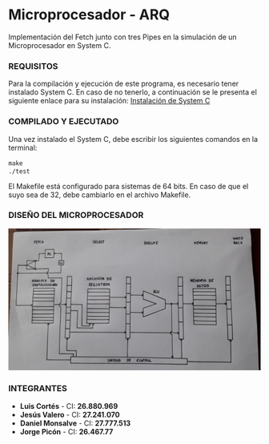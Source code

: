 # **Microprocesador - ARQ**
Implementación del Fetch junto con tres Pipes en la simulación de un Microprocesador en System C.

### **REQUISITOS**
Para la compilación y ejecución de este programa, es necesario tener instalado System C. En caso de no tenerlo, a continuación se le presenta el siguiente enlace para su instalación: [Instalación de System C](https://github.com/juliolugo96/computer_architecture)

### **COMPILADO Y EJECUTADO**
Una vez instalado el System C, debe escribir los siguientes comandos en la terminal:
```
make
./test
```
El Makefile está configurado para sistemas de 64 bits. En caso de que el suyo sea de 32, debe cambiarlo en el archivo Makefile.

### **DISEÑO DEL MICROPROCESADOR**


![diseño](https://github.com/dani513/micro-arq/blob/master/micro.jpg)
### **INTEGRANTES**
- **Luis Cortés** - CI: **26.880.969**
- **Jesús Valero** - CI: **27.241.070**
- **Daniel Monsalve** - CI: **27.777.513**
- **Jorge Picón** - CI: **26.467.77**
